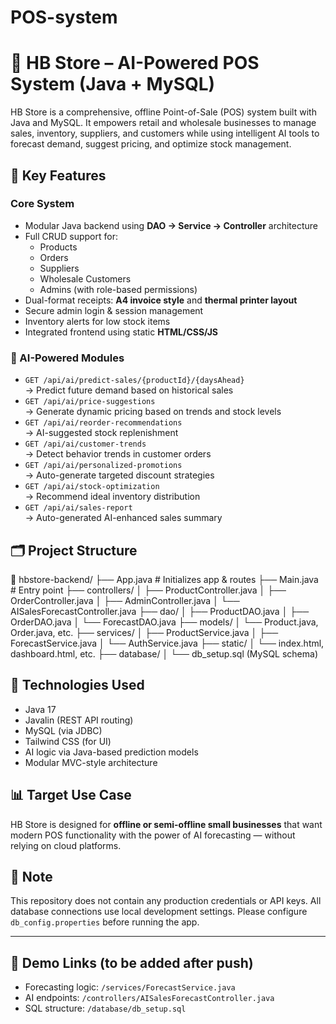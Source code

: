 # POS-system
# 🧾 HB Store – AI-Powered POS System (Java + MySQL)

HB Store is a comprehensive, offline Point-of-Sale (POS) system built with Java and MySQL. It empowers retail and wholesale businesses to manage sales, inventory, suppliers, and customers while using intelligent AI tools to forecast demand, suggest pricing, and optimize stock management.

## 🔧 Key Features

### Core System
- Modular Java backend using **DAO → Service → Controller** architecture
- Full CRUD support for:
  - Products
  - Orders
  - Suppliers
  - Wholesale Customers
  - Admins (with role-based permissions)
- Dual-format receipts: **A4 invoice style** and **thermal printer layout**
- Secure admin login & session management
- Inventory alerts for low stock items
- Integrated frontend using static **HTML/CSS/JS**

### 🤖 AI-Powered Modules
- `GET /api/ai/predict-sales/{productId}/{daysAhead}`  
  → Predict future demand based on historical sales  
- `GET /api/ai/price-suggestions`  
  → Generate dynamic pricing based on trends and stock levels  
- `GET /api/ai/reorder-recommendations`  
  → AI-suggested stock replenishment  
- `GET /api/ai/customer-trends`  
  → Detect behavior trends in customer orders  
- `GET /api/ai/personalized-promotions`  
  → Auto-generate targeted discount strategies  
- `GET /api/ai/stock-optimization`  
  → Recommend ideal inventory distribution  
- `GET /api/ai/sales-report`  
  → Auto-generated AI-enhanced sales summary  

## 🗂️ Project Structure




📁 hbstore-backend/
├── App.java # Initializes app & routes
├── Main.java # Entry point
├── controllers/
│ ├── ProductController.java
│ ├── OrderController.java
│ ├── AdminController.java
│ └── AISalesForecastController.java
├── dao/
│ ├── ProductDAO.java
│ ├── OrderDAO.java
│ └── ForecastDAO.java
├── models/
│ └── Product.java, Order.java, etc.
├── services/
│ ├── ProductService.java
│ ├── ForecastService.java
│ └── AuthService.java
├── static/
│ └── index.html, dashboard.html, etc.
├── database/
│ └── db_setup.sql (MySQL schema)


## 🧠 Technologies Used

- Java 17
- Javalin (REST API routing)
- MySQL (via JDBC)
- Tailwind CSS (for UI)
- AI logic via Java-based prediction models
- Modular MVC-style architecture

## 📊 Target Use Case

HB Store is designed for **offline or semi-offline small businesses** that want modern POS functionality with the power of AI forecasting — without relying on cloud platforms.

## 🔐 Note

This repository does not contain any production credentials or API keys. All database connections use local development settings. Please configure `db_config.properties` before running the app.

---

## 🔗 Demo Links (to be added after push)
- Forecasting logic: `/services/ForecastService.java`
- AI endpoints: `/controllers/AISalesForecastController.java`
- SQL structure: `/database/db_setup.sql`

